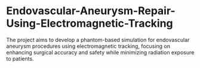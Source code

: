 # Endovascular-Aneurysm-Repair-Using-Electromagnetic-Tracking
The project aims to develop a phantom-based simulation for endovascular aneurysm procedures using electromagnetic tracking, focusing on enhancing surgical accuracy and safety while minimizing radiation exposure to patients.
